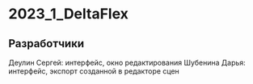 # 2023_1_DeltaFlex

## Разработчики
Деулин Сергей: интерфейс, окно редактирования
Шубенина Дарья: интерфейс, экспорт созданной в редакторе сцен
